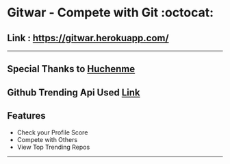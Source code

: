 # Gitwar - Compete with Git :octocat:
## Link : https://gitwar.herokuapp.com/

____________________________________________________________________________________

## Special Thanks to [Huchenme](https://github.com/huchenme)
## Github Trending Api Used [Link](https://github.com/huchenme/github-trending-api)

## Features
  - Check your Profile Score
  - Compete with Others
  - View Top Trending Repos

____________________________________________________________________________________
